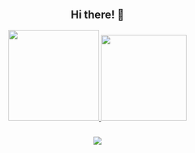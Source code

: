 <div align="center">
  
  <h2><b>Hi there! 👋</b></h2>
  <a href="https://github.com/Thais-Lara">
  <img height="180em" src="https://github-readme-stats.vercel.app/api/top-langs/?username=Thais-Lara&layout=compact&langs_count=7&theme=rose_pine"/>
  <img height="170em" src="https://github-readme-stats.vercel.app/api?username=Thais-Lara&show_icons=true&theme=rose_pine&include_all_commits=true&count_private=true"/>
    
</div>
  
  ####
  
<div align="center"> 
  
  <h2><a href="https://www.linkedin.com/in/thaislarac" target="_blank"><img src="https://img.shields.io/badge/-LinkedIn-%230077B5?style=for-the-badge&logo=linkedin&logoColor=white" target="_blank"></a></h2>
 
 
</div>
